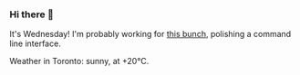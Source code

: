 ### Hi there :wave:

It's Wednesday! I'm probably working for [this bunch](https://github.com/kohofinancial), polishing a command line interface.

Weather in Toronto: sunny, at +20°C.
